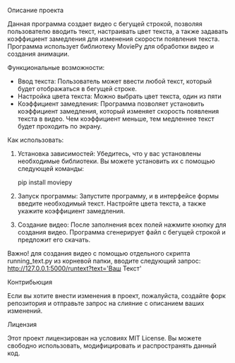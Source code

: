 Описание проекта

Данная программа создает видео с бегущей строкой, позволяя пользователю вводить текст, настраивать цвет текста, а также задавать коэффициент замедления для изменения скорости появления текста. 
Программа использует библиотеку MoviePy для обработки видео и создания анимации.

Функциональные возможности:

- Ввод текста: Пользователь может ввести любой текст, который будет отображаться в бегущей строке.
- Настройка цвета текста: Можно выбрать цвет текста, один из пяти
- Коэффициент замедления: Программа позволяет установить коэффициент замедления, который изменяет скорость появления текста в видео. Чем коэффициент меньше, тем медленнее текст будет проходить по экрану.

Как использовать:

1. Установка зависимостей: Убедитесь, что у вас установлены необходимые библиотеки. Вы можете установить их с помощью следующей команды:
   
   pip install moviepy
   
2. Запуск программы: Запустите программу, и в интерфейсе формы введите необходимый текст. Настройте цвета текста, а также укажите коэффициент замедления.

3. Создание видео: После заполнения всех полей нажмите кнопку для создания видео. Программа сгенерирует файл с бегущей строкой и предложит его скачать.

Важно!
для создания видео с помощью отдельного скрипта running_text.py из корневой папки, вводите следующий запрос: http://127.0.0.1:5000/runtext?text='Ваш Текст'

Контрибьюция

Если вы хотите внести изменения в проект, пожалуйста, создайте форк репозитория и отправьте запрос на слияние с описанием ваших изменений.

Лицензия

Этот проект лицензирован на условиях MIT License. Вы можете свободно использовать, модифицировать и распространять данный код.
